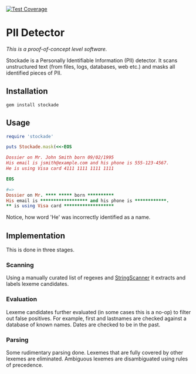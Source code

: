 [![Test Coverage](https://api.codeclimate.com/v1/badges/a99a88d28ad37a79dbf6/test_coverage)](https://codeclimate.com/github/codeclimate/codeclimate/test_coverage)

# PII Detector

_This is a proof-of-concept level software._

Stockade is a Personally Identifiable Information (PII) detector. It scans
unstructured text (from files, logs, databases, web etc.) and masks all
identified pieces of PII.

## Installation

```
gem install stockade
```

## Usage

```ruby
require 'stockade'

puts Stockade.mask(<<-EOS

Dossier on Mr. John Smith born 09/02/1995
His email is jsmith@example.com and his phone is 555-123-4567.
He is using Visa card 4111 1111 1111 1111

EOS

#=>
Dossier on Mr. **** ***** born **********
His email is ****************** and his phone is ************.
** is using Visa card *******************

```
Notice, how word 'He' was incorrectly identified as a name.

## Implementation

This is done in three stages.

### Scanning

Using a manually curated list of regexes and
[StringScanner](https://ruby-doc.org/stdlib-2.5.1/libdoc/strscan/rdoc/StringScanner.html)
it extracts and labels lexeme candidates.

### Evaluation

Lexeme candidates further evaluated (in some cases this is a no-op) to filter
out false positives.  For example, first and lastnames are checked against a
database of known names. Dates are checked to be in the past.

### Parsing

Some rudimentary parsing done. Lexemes that are fully covered by other lexemes
are eliminated. Ambiguous lexemes are disambiguated using rules of precedence.
